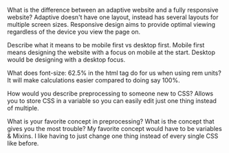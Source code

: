 What is the difference between an adaptive website and a fully responsive website? Adaptive doesn't have one layout, instead has several layouts for multiple screen sizes. Responsive design aims to provide optimal viewing regardless of the device you view the page on.

Describe what it means to be mobile first vs desktop first. Mobile first means designing the website with a focus on mobile at the start. Desktop would be designing with a desktop focus.

What does font-size: 62.5% in the html tag do for us when using rem units? It will make calculations easier compared to doing say 100%.

How would you describe preprocessing to someone new to CSS? Allows you to store CSS in a variable so you can easily edit just one thing instead of multiple.

What is your favorite concept in preprocessing? What is the concept that gives you the most trouble? My favorite concept would have to be variables & Mixins. I like having to just change one thing instead of every single CSS like before.